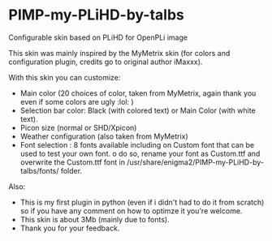 PIMP-my-PLiHD-by-talbs
======================

Configurable skin based on PLiHD for OpenPLi image

This skin was mainly inspired by the MyMetrix skin (for colors and configuration plugin, credits go to original author iMaxxx).
 
With this skin you can customize:
 
- Main color (20 choices of color, taken from MyMetrix, again thank you even if some colors are ugly :lol: )
- Selection bar color: Black (with colored text) or Main Color (with white text).
- Picon size (normal or SHD/Xpicon)
- Weather configuration (also taken from MyMetrix)
- Font selection : 8 fonts available including on Custom font that can be used to test your own font.
    o do so, rename your font as Custom.ttf and overwrite the Custom.ttf font in 
    /usr/share/enigma2/PIMP-my-PLiHD-by-talbs/fonts/ folder.
 
 
Also:
- This is my first plugin in python (even if i didn't had to do it from scratch) so if you have any comment on how to optimze it you're welcome.
- This skin is about 3Mb (mainly due to fonts).
- Thank you for your feedback.
